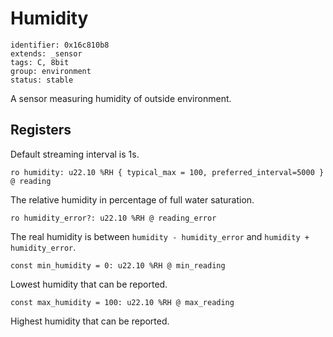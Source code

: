 # Humidity

    identifier: 0x16c810b8
    extends: _sensor
    tags: C, 8bit
    group: environment
    status: stable

A sensor measuring humidity of outside environment.

## Registers

Default streaming interval is 1s.

    ro humidity: u22.10 %RH { typical_max = 100, preferred_interval=5000 } @ reading

The relative humidity in percentage of full water saturation.

    ro humidity_error?: u22.10 %RH @ reading_error

The real humidity is between `humidity - humidity_error` and `humidity + humidity_error`.

    const min_humidity = 0: u22.10 %RH @ min_reading

Lowest humidity that can be reported.

    const max_humidity = 100: u22.10 %RH @ max_reading

Highest humidity that can be reported.
